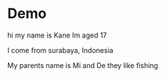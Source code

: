 # Demo

hi my name is Kane
Im aged 17

I come from surabaya, Indonesia

My parents name is Mi and De
they like fishing